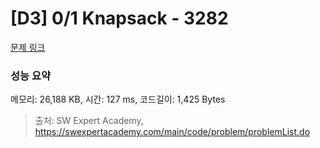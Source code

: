 # [D3] 0/1 Knapsack - 3282 

[문제 링크](https://swexpertacademy.com/main/code/problem/problemDetail.do?contestProbId=AWBJAVpqrzQDFAWr) 

### 성능 요약

메모리: 26,188 KB, 시간: 127 ms, 코드길이: 1,425 Bytes



> 출처: SW Expert Academy, https://swexpertacademy.com/main/code/problem/problemList.do